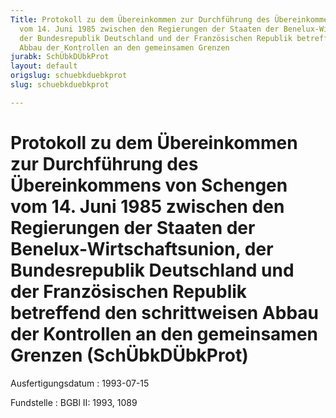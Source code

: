 ```yaml
---
Title: Protokoll zu dem Übereinkommen zur Durchführung des Übereinkommens von Schengen
  vom 14. Juni 1985 zwischen den Regierungen der Staaten der Benelux-Wirtschaftsunion,
  der Bundesrepublik Deutschland und der Französischen Republik betreffend den schrittweisen
  Abbau der Kontrollen an den gemeinsamen Grenzen
jurabk: SchÜbkDÜbkProt
layout: default
origslug: schuebkduebkprot
slug: schuebkduebkprot

---
```


# Protokoll zu dem Übereinkommen zur Durchführung des Übereinkommens von Schengen vom 14. Juni 1985 zwischen den Regierungen der Staaten der Benelux-Wirtschaftsunion, der Bundesrepublik Deutschland und der Französischen Republik betreffend den schrittweisen Abbau der Kontrollen an den gemeinsamen Grenzen (SchÜbkDÜbkProt)

Ausfertigungsdatum
:   1993-07-15

Fundstelle
:   BGBl II: 1993, 1089

